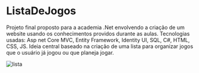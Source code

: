 # ListaDeJogos

Projeto final proposto para a academia .Net envolvendo a criação de um website usando os conhecimentos providos durante as aulas.
Tecnologias usadas: Asp net Core MVC, Entity Framework, Identity UI, SQL, C#, HTML, CSS, JS.
Ideia central baseado na criação de uma lista para organizar jogos que o usuário já jogou ou que planeja jogar.

![lista](https://user-images.githubusercontent.com/96741532/178997795-b2c63d68-bd17-4572-8a0f-2fc5593733ee.png)
